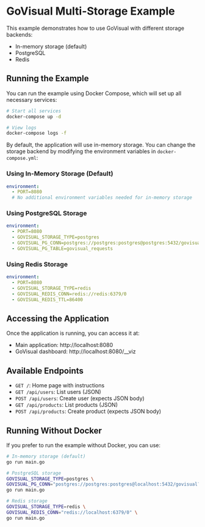 # GoVisual Multi-Storage Example

This example demonstrates how to use GoVisual with different storage backends:

- In-memory storage (default)
- PostgreSQL
- Redis

## Running the Example

You can run the example using Docker Compose, which will set up all necessary services:

```bash
# Start all services
docker-compose up -d

# View logs
docker-compose logs -f
```

By default, the application will use in-memory storage. You can change the storage backend by modifying the environment variables in `docker-compose.yml`:

### Using In-Memory Storage (Default)

```yaml
environment:
  - PORT=8080
  # No additional environment variables needed for in-memory storage
```

### Using PostgreSQL Storage

```yaml
environment:
  - PORT=8080
  - GOVISUAL_STORAGE_TYPE=postgres
  - GOVISUAL_PG_CONN=postgres://postgres:postgres@postgres:5432/govisual?sslmode=disable
  - GOVISUAL_PG_TABLE=govisual_requests
```

### Using Redis Storage

```yaml
environment:
  - PORT=8080
  - GOVISUAL_STORAGE_TYPE=redis
  - GOVISUAL_REDIS_CONN=redis://redis:6379/0
  - GOVISUAL_REDIS_TTL=86400
```

## Accessing the Application

Once the application is running, you can access it at:

- Main application: http://localhost:8080
- GoVisual dashboard: http://localhost:8080/\_\_viz

## Available Endpoints

- `GET /`: Home page with instructions
- `GET /api/users`: List users (JSON)
- `POST /api/users`: Create user (expects JSON body)
- `GET /api/products`: List products (JSON)
- `POST /api/products`: Create product (expects JSON body)

## Running Without Docker

If you prefer to run the example without Docker, you can use:

```bash
# In-memory storage (default)
go run main.go

# PostgreSQL storage
GOVISUAL_STORAGE_TYPE=postgres \
GOVISUAL_PG_CONN="postgres://postgres:postgres@localhost:5432/govisual?sslmode=disable" \
go run main.go

# Redis storage
GOVISUAL_STORAGE_TYPE=redis \
GOVISUAL_REDIS_CONN="redis://localhost:6379/0" \
go run main.go
```

